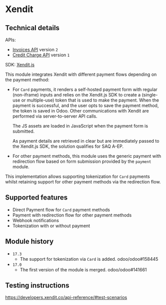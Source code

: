 # Xendit

## Technical details

APIs:
- [Invoices API](https://developers.xendit.co/api-reference/#create-invoice) version `2`
- [Credit Charge API](https://developers.xendit.co/api-reference/#create-charge) version `1`

SDK: [Xendit.js](https://docs.xendit.co/credit-cards/integrations/tokenization)

This module integrates Xendit with different payment flows depending on the payment method:

- For `Card` payments, it renders a self-hosted payment form with regular (non-iframe) inputs and 
  relies on the Xendit.js SDK to create a (single-use or multiple-use) token that is used to make
  the payment. When the payment is successful, and the user opts to save the payment method, the
  token is saved in Odoo. Other communications with Xendit are performed via server-to-server API
  calls.

  The JS assets are loaded in JavaScript when the payment form is submitted.

  As payment details are retrieved in clear but are immediately passed to the Xendit.js SDK, the
  solution qualifies for SAQ A-EP.

- For other payment methods, this module uses the generic payment with redirection flow based on
  form submission provided by the `payment` module.

This implementation allows supporting tokenization for `Card` payments whilst retaining support for
other payment methods via the redirection flow.

## Supported features

- Direct Payment flow for `Card` payment methods
- Payment with redirection flow for other payment methods
- Webhook notifications
- Tokenization with or without payment

## Module history

- `17.3`
  - The support for tokenization via `Card` is added. odoo/odoo#158445
- `17.0`
  - The first version of the module is merged. odoo/odoo#141661

## Testing instructions

https://developers.xendit.co/api-reference/#test-scenarios
